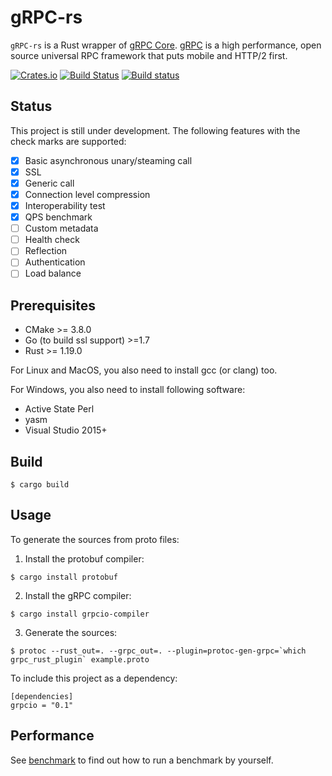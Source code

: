 # gRPC-rs

`gRPC-rs` is a Rust wrapper of [gRPC Core](https://github.com/grpc/grpc). [gRPC](http://www.grpc.io) is a high performance, open source universal RPC framework that puts mobile and HTTP/2 first.

[![Crates.io](https://img.shields.io/crates/v/grpcio.svg?maxAge=2592000)](https://crates.io/crates/grpcio)
[![Build Status](https://travis-ci.org/pingcap/grpc-rs.svg)](https://travis-ci.org/pingcap/grpc-rs)
[![Build status](https://ci.appveyor.com/api/projects/status/1cofa3nih5fm2kb0/branch/master?svg=true)](https://ci.appveyor.com/project/busyjay/grpc-rs/branch/master)

Status
------
This project is still under development. The following features with the check marks are supported:

- [x] Basic asynchronous unary/steaming call 
- [x] SSL
- [x] Generic call
- [x] Connection level compression
- [x] Interoperability test
- [x] QPS benchmark
- [ ] Custom metadata
- [ ] Health check
- [ ] Reflection
- [ ] Authentication
- [ ] Load balance

Prerequisites
-------------

- CMake >= 3.8.0
- Go (to build ssl support) >=1.7
- Rust >= 1.19.0

For Linux and MacOS, you also need to install gcc (or clang) too.

For Windows, you also need to install following software:

- Active State Perl 
- yasm
- Visual Studio 2015+

Build
-----

```
$ cargo build
```

Usage
-----

To generate the sources from proto files:

1. Install the protobuf compiler:

```
$ cargo install protobuf
```

2. Install the gRPC compiler:

```
$ cargo install grpcio-compiler
```

3. Generate the sources:

```
$ protoc --rust_out=. --grpc_out=. --plugin=protoc-gen-grpc=`which grpc_rust_plugin` example.proto
```

To include this project as a dependency:

```
[dependencies]
grpcio = "0.1"
```

Performance
-----------
See [benchmark](https://github.com/pingcap/grpc-rs/tree/master/benchmark) to find out how to run a benchmark by yourself.
